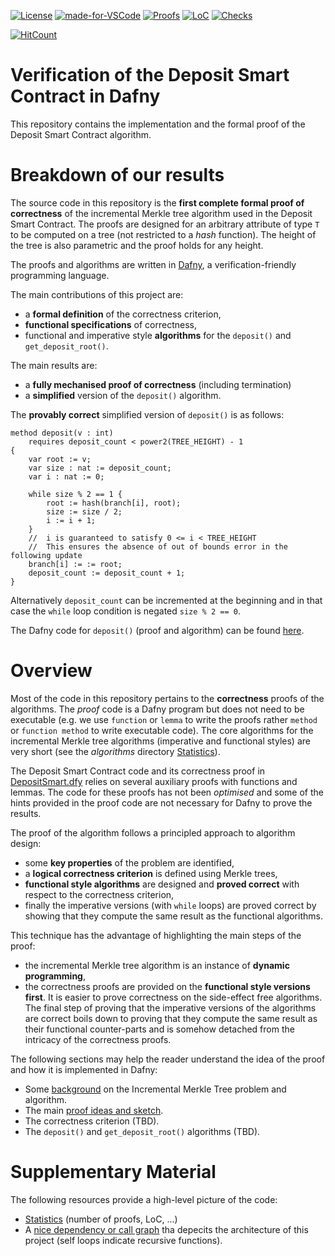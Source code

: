 
[![License](https://img.shields.io/badge/License-Apache%202.0-blue.svg)](https://opensource.org/licenses/Apache-2.0) 
 [![made-for-VSCode](https://img.shields.io/badge/Made%20for-VSCode-1f425f.svg)](https://code.visualstudio.com/)
 [![Proofs](https://img.shields.io/badge/ProvedLemmas-136-yellow.svg)](https://shields.io/) 
 [![LoC](https://img.shields.io/badge/LoC-3536-green.svg)](https://shields.io/) 
 [![Checks](https://img.shields.io/badge/DafnyVerify-Verified-orange.svg)](https://shields.io/) 

[![HitCount](http://hits.dwyl.com/https://githubcom/PegaSysEng/deposit-sc-dafny.svg)](http://hits.dwyl.com/https://githubcom/PegaSysEng/deposit-sc-dafny)

# Verification of the Deposit Smart Contract in Dafny

This repository contains the implementation and the formal proof of the Deposit Smart Contract algorithm.

# Breakdown of our results

The source code in this repository is the **first complete formal proof of correctness** of the
incremental Merkle tree algorithm used in the Deposit Smart Contract.
The proofs are designed for an arbitrary attribute of type `T` to be computed on a tree (not restricted to a _hash_ function).
The height of the tree is also parametric and the proof holds for any height.

The proofs and algorithms are written in [Dafny](https://github.com/dafny-lang/dafny/wiki), a verification-friendly programming language.

The main contributions of this project are:

*   a **formal definition** of the correctness criterion,
*   **functional specifications** of correctness,
*   functional and imperative style **algorithms** for the `deposit()` and `get_deposit_root()`.

The main results are:

*   a **fully mechanised proof of correctness** (including termination)
*   a **simplified** version of the `deposit()` algorithm.

The **provably correct** simplified version of `deposit()` is as follows:

```dafny
method deposit(v : int) 
    requires deposit_count < power2(TREE_HEIGHT) - 1 
{   
    var root := v;
    var size : nat := deposit_count;
    var i : nat := 0;
    
    while size % 2 == 1 {
        root := hash(branch[i], root);
        size := size / 2;
        i := i + 1;
    } 
    //  i is guaranteed to satisfy 0 <= i < TREE_HEIGHT 
    //  This ensures the absence of out of bounds error in the following update 
    branch[i] := := root;
    deposit_count := deposit_count + 1;
}
```
Alternatively `deposit_count` can be incremented at the beginning and in that case the `while` loop condition
is negated `size % 2 == 0`.

The Dafny code for `deposit()` (proof and algorithm) can be found [here](https://github.com/PegaSysEng/deposit-sc-dafny/blob/3a57971ae6f9d824647403397734ecbbe7dfe837/src/dafny/smart/DepositSmart.dfy#L186).

# Overview

Most of the code in this repository pertains to the **correctness** proofs of the algorithms.
The _proof_ code is a Dafny program but does not need to be executable (e.g. we use `function` or `lemma` 
to write the proofs rather `method` or `function method` to write executable code).
The core algorithms for the incremental Merkle tree algorithms (imperative and functional styles) are very short (see  the _algorithms_ directory 
[Statistics](./wiki/stats.md)).

The Deposit Smart Contract code and its correctness proof in [DepositSmart.dfy](https://github.com/PegaSysEng/deposit-sc-dafny/blob/3a57971ae6f9d824647403397734ecbbe7dfe837/src/dafny/smart/DepositSmart.dfy) relies on several auxiliary proofs with functions and lemmas.
The code for these proofs has not been _optimised_ and some of the hints provided in the proof code are not necessary for Dafny
to prove the results. 

The proof of the algorithm follows a principled approach to algorithm design: 
* some **key properties** of the problem are identified,
* a **logical correctness criterion** is defined using Merkle trees,
* **functional style algorithms** are designed and **proved correct** with respect to the correctness criterion,
* finally the imperative versions (with `while` loops) are proved correct by showing that they compute the
same result as the functional algorithms.

This technique has the advantage of highlighting the main steps of the proof:
* the incremental Merkle tree algorithm is an instance of **dynamic programming**,
* the correctness proofs are provided on the **functional style versions first**. It is easier to prove correctness on the
side-effect free algorithms. 
The final step of proving that the imperative versions of the algorithms are correct boils down to proving that they compute the same result
as their functional counter-parts and is somehow detached from the intricacy of the correctness proofs.


The following sections may help the reader understand the idea of the proof and how it is implemented in Dafny:

 * Some [background](./wiki//background.md) on the Incremental Merkle Tree problem and algorithm.
 * The main [proof ideas and sketch](./wiki/sketch.md).
 * The correctness criterion (TBD).  
 * The `deposit()` and `get_deposit_root()` algorithms (TBD). 



# Supplementary Material

The following resources provide a high-level picture of the code:

* [Statistics](./wiki/stats.md) (number of proofs, LoC, ...)
* A [nice dependency or call graph](./wiki/structure.svg) tha depecits the architecture of this project (self loops indicate recursive functions).

